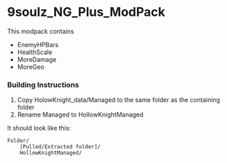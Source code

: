 # 9soulz_NG_Plus_ModPack

This modpack contains
- EnemyHPBars
- HealthScale
- MoreDamage
- MoreGeo

### Building Instructions

1. Copy HolowKnight_data/Managed to the same folder as the containing folder 
2. Rename Managed to HollowKnightManaged

It should look like this:
    
    
    Folder/
        [Pulled/Extracted folder]/
        HollowKnightManaged/
